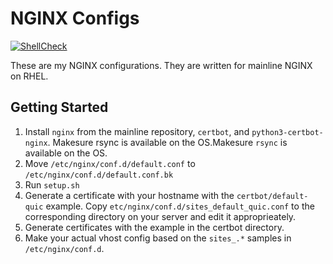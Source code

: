 # NGINX Configs

[![ShellCheck](https://github.com/UMass-Bio/NGINX-Configs/actions/workflows/shellcheck.yml/badge.svg)](https://github.com/UMass-Bio/NGINX-Configs/actions/workflows/shellcheck.yml)

These are my NGINX configurations. They are written for mainline NGINX on RHEL.

## Getting Started

1. Install `nginx` from the mainline repository, `certbot`, and `python3-certbot-nginx`. Makesure rsync is available on the OS.Makesure `rsync` is available on the OS.
2. Move `/etc/nginx/conf.d/default.conf` to `/etc/nginx/conf.d/default.conf.bk`
3. Run `setup.sh`
4. Generate a certificate with your hostname with the `certbot/default-quic` example. Copy `etc/nginx/conf.d/sites_default_quic.conf` to the corresponding directory on your server and edit it approprieately.
5. Generate certificates with the example in the certbot directory.
6. Make your actual vhost config based on the `sites_.*` samples in `/etc/nginx/conf.d`.
